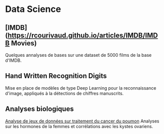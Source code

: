 # Data Science

## [IMDB](https://rcourivaud.github.io/articles/IMDB/IMDB Movies)

Quelques annalyses de bases sur une dataset de 5000 films de la base d'IMDB. 

## Hand Written Recognition Digits

Mise en place de modèles de type Deep Learning pour la reconnaissance d'image, appliqués à la détections de chiffres manuscrits. 

## Analyses biologiques

[Analyse de jeux de données sur traitement du cancer du poumon](https://rcourivaud.github.io/articles/Poumon/Poumon)
Analyses sur les hormones de la femmes et corrélations avec les kystes ovariens. 